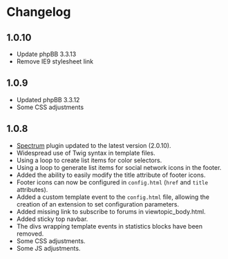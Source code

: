 # Changelog

## 1.0.10

* Update phpBB 3.3.13
* Remove IE9 stylesheet link

## 1.0.9

* Updated phpBB 3.3.12
* Some CSS adjustments

## 1.0.8

* [Spectrum](https://github.com/seballot/spectrum) plugin updated to the latest version (2.0.10).
* Widespread use of Twig syntax in template files.
* Using a loop to create list items for color selectors.
* Using a loop to generate list items for social network icons in the footer.
* Added the ability to easily modify the title attribute of footer icons.
* Footer icons can now be configured in `config.html` (`href` and `title` attributes).
* Added a custom template event to the `config.html` file, allowing the creation of an extension to set configuration parameters.
* Added missing link to subscribe to forums in viewtopic_body.html.
* Added sticky top navbar.
* The divs wrapping template events in statistics blocks have been removed.
* Some CSS adjustments.
* Some JS adjustments.
